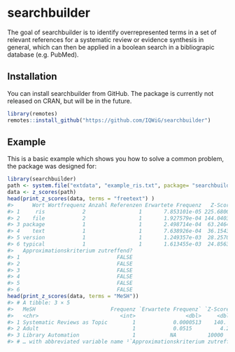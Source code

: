 
<!-- README.md is generated from README.Rmd. Please edit that file -->

# searchbuilder

<!-- badges: start -->
<!-- badges: end -->

The goal of searchbuilder is to identify overrepresented terms in a set
of relevant references for a systematic review or evidence synthesis in
general, which can then be applied in a boolean search in a bibliograpic
database (e.g. PubMed).

## Installation

You can install searchbuilder from GitHub. The package is currently not
released on CRAN, but will be in the future.

``` r
library(remotes)
remotes::install_github("https://github.com/IQWiG/searchbuilder")
```

## Example

This is a basic example which shows you how to solve a common problem,
the package was designed for:

``` r
library(searchbuilder)
path <- system.file("extdata", "example_ris.txt", package= "searchbuilder", mustWork = T)
data <- z_scores(path)
head(print_z_scores(data, terms = "freetext") )
#>      Wort Wortfrequenz Anzahl Referenzen Erwartete Frequenz   Z-Score
#> 1     ris            2                 1       7.853101e-05 225.68006
#> 2    file            2                 1       1.927579e-04 144.04032
#> 3 package            1                 1       2.498714e-04  63.24641
#> 4    text            1                 1       7.638926e-04  36.15433
#> 5 version            1                 1       1.249357e-03  28.25708
#> 6 typical            1                 1       1.613455e-03  24.85637
#>   Approximationskriterium zutreffend?
#> 1                               FALSE
#> 2                               FALSE
#> 3                               FALSE
#> 4                               FALSE
#> 5                               FALSE
#> 6                               FALSE
head(print_z_scores(data, terms = "MeSH"))
#> # A tibble: 3 × 5
#>   MeSH                        Frequenz `Erwartete Frequenz` `Z-Score` Approxim…¹
#>   <chr>                          <int>                <dbl>     <dbl> <lgl>     
#> 1 Systematic Reviews as Topic        1            0.0000513    140.   FALSE     
#> 2 Adult                              1            0.0515         4.22 FALSE     
#> 3 Library Automation                 1           NA          10000    NA        
#> # … with abbreviated variable name ¹​`Approximationskriterium zutreffend?`
```
